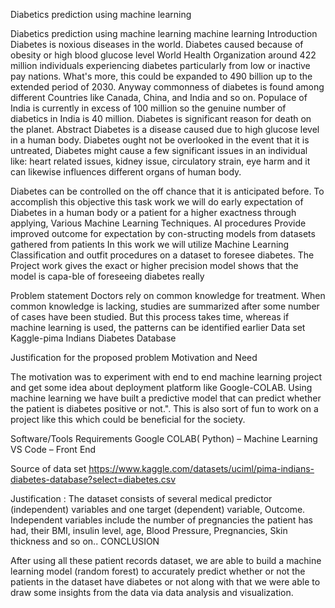 Diabetics prediction using machine learning



Diabetics prediction using machine learning
machine learning
Introduction
Diabetes is noxious diseases in the world. Diabetes caused because of obesity or high blood glucose level
World Health Organization around 422 million individuals experiencing diabetes particularly from low or inactive pay nations. What's more, this could be expanded to 490 billion up to the extended period of 2030. Anyway commonness of diabetes is found among different Countries like Canada, China, and India and so on. Populace of India is currently in excess of 100 million so the genuine number of diabetics in India is 40 million. Diabetes is significant reason for death on the planet.
Abstract
Diabetes is a disease caused due to high glucose level in a human body. Diabetes ought not be overlooked in the event that it is untreated, Diabetes might cause a few significant issues in an individual like: heart related issues, kidney issue, circulatory strain, eye harm and it can likewise influences different organs of human body.


Diabetes can be controlled on the off chance that it is anticipated before. To accomplish this objective this task work we will do early expectation of Diabetes in a human body or a patient for a higher exactness through applying, Various Machine Learning Techniques. AI procedures Provide improved outcome for expectation by con-structing models from datasets gathered from patients
In this work we will utilize Machine Learning Classification and outfit procedures on a dataset to foresee diabetes.
The Project work gives the exact or higher precision model shows that the model is capa-ble of foreseeing diabetes really

Problem statement
Doctors rely on common knowledge for treatment. When common knowledge is lacking, studies are summarized after some number of cases have been studied. But this process takes time, whereas if machine learning is used, the patterns can be identified earlier
Data set
Kaggle-pima Indians Diabetes Database

Justification for the proposed problem
Motivation and Need

The motivation was to experiment with end to end machine learning project and get some idea about deployment platform like Google-COLAB. Using machine learning we have built a predictive model that can predict whether the patient is diabetes positive or not.". This is also sort of fun to work on a project like this which could be beneficial for the society.
   
Software/Tools Requirements
Google COLAB( Python) – Machine Learning
VS Code – Front End

Source of data set
https://www.kaggle.com/datasets/uciml/pima-indians-diabetes-database?select=diabetes.csv 

Justification :
The dataset consists of several medical predictor (independent) variables and one target (dependent) variable, Outcome. Independent variables include the number of pregnancies the patient has had, their BMI, insulin level, age, Blood Pressure, Pregnancies, Skin thickness and so on..
CONCLUSION

After using all these patient records dataset, we are able to build a machine learning model (random forest) to accurately predict whether or not the patients in the dataset have diabetes or not along with that we were able to draw some insights from the data via data analysis and visualization.
